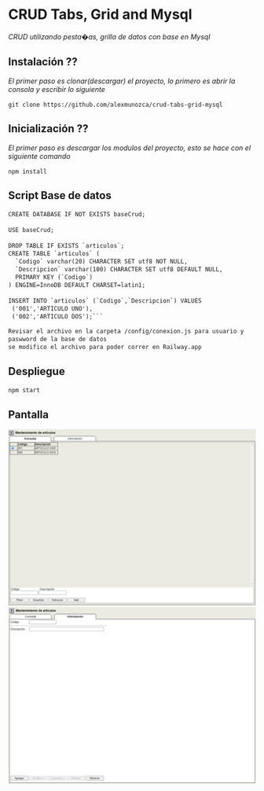 # CRUD Tabs, Grid and Mysql

_CRUD utilizando pesta�as, grilla de datos con base en Mysql_

## Instalación ??

_El primer paso es clonar(descargar) el proyecto, lo primero es abrir la consola y escribir lo siguiente_

```
git clone https://github.com/alexmunozca/crud-tabs-grid-mysql
```

## Inicialización ??

_El primer paso es descargar los modulos del proyecto, esto se hace con el siguiente comando_

```
npm install
```

## Script Base de datos 

```
CREATE DATABASE IF NOT EXISTS baseCrud;

USE baseCrud;

DROP TABLE IF EXISTS `articulos`;
CREATE TABLE `articulos` (
  `Codigo` varchar(20) CHARACTER SET utf8 NOT NULL,
  `Descripcion` varchar(100) CHARACTER SET utf8 DEFAULT NULL,
  PRIMARY KEY (`Codigo`)
) ENGINE=InnoDB DEFAULT CHARSET=latin1;

INSERT INTO `articulos` (`Codigo`,`Descripcion`) VALUES 
 ('001','ARTICULO UNO'),
 ('002','ARTICULO DOS');```
```
```
Revisar el archivo en la carpeta /config/conexion.js para usuario y paswword de la base de datos
se modifico el archivo para poder correr en Railway.app
```

## Despliegue

```
npm start
```

## Pantalla

![](/public/images/Pantalla1.png)
![](/public/images/Pantalla2.png)
